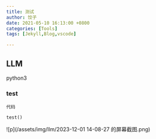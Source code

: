 ```yaml
---
title: 测试
author: 饺子
date: 2021-05-10 16:13:00 +0800
categories: [Tools]
tags: [Jekyll,Blog,vscode]

---
```


## LLM

python3
### test

```
代码

test()
```
![p](/assets/img/llm/2023-12-01 14-08-27 的屏幕截图.png)

